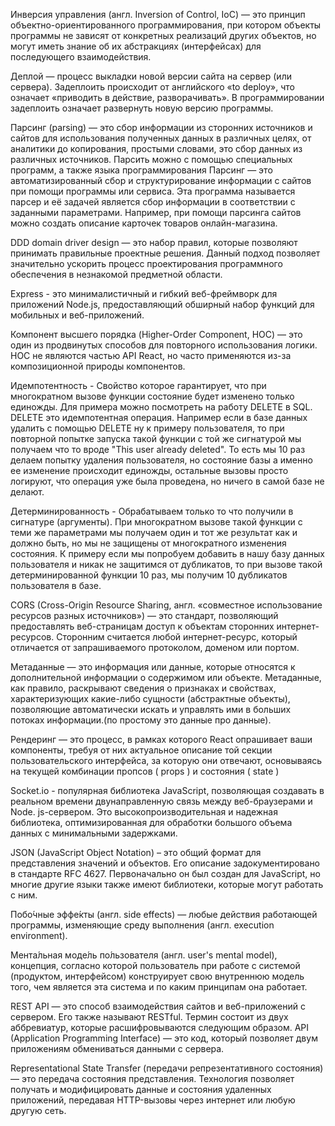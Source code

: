 Инверсия управления (англ. Inversion of Control, IoC) — это принцип объектно-ориентированного программирования, при котором объекты программы не зависят от конкретных реализаций других объектов, но могут иметь знание об их абстракциях (интерфейсах) для последующего взаимодействия.

Деплой — процесс выкладки новой версии сайта на сервер (или сервера).
Задеплоить происходит от английского «to deploy», что означает «приводить в действие, разворачивать». В программировании задеплоить означает развернуть новую версию программы.

Парсинг (parsing) — это сбор информации из сторонних источников и сайтов для использования полученных данных в различных целях, от аналитики до копирования, простыми словами, это сбор данных из различных источников. Парсить можно с помощью специальных программ, а также языка программирования
Парсинг — это автоматизированный сбор и структурирование информации с сайтов при помощи программы или сервиса. Эта программа называется парсер и её задачей является сбор информации в соответствии с заданными параметрами. Например, при помощи парсинга сайтов можно создать описание карточек товаров онлайн-магазина.

DDD domain driver design — это набор правил, которые позволяют принимать правильные проектные решения. Данный подход позволяет значительно ускорить процесс проектирования программного обеспечения в незнакомой предметной области.

Express - это минималистичный и гибкий веб-фреймворк для приложений Node.js, предоставляющий обширный набор функций для мобильных и веб-приложений.

Компонент высшего порядка (Higher-Order Component, HOC) — это один из продвинутых способов для повторного использования логики. HOC не являются частью API React, но часто применяются из-за композиционной природы компонентов.

Идемпотентность - Свойство которое гарантирует, что при многократном вызове функции состояние будет изменено только единожды. Для примера можно посмотреть на работу DELETE в SQL. DELETE это идемпотентная операция. Например если в базе данных удалить с помощью DELETE ну к примеру пользователя, то при повторной попытке запуска такой функции с той же сигнатурой мы получаем что то вроде "This user already deleted". То есть мы 10 раз делаем попытку удаления пользователя, но состояние базы а именно ее изменение происходит единожды, остальные вызовы просто логируют, что операция уже была проведена, но ничего в самой базе не делают.

Детерминированность - Обрабатываем только то что получили в сигнатуре (аргументы). При многократном вызове такой функции с теми же параметрами мы получаем один и тот же результат как и должно быть, но мы не защищены от многократного изменения состояния. К примеру если мы попробуем добавить в нашу базу данных пользователя и никак не защитимся от дубликатов, то при вызове такой детерминированной функции 10 раз, мы получим 10 дубликатов пользователя в базе.

CORS (Cross-Origin Resource Sharing, англ. «совместное использование ресурсов разных источников») — это стандарт, позволяющий предоставлять веб-страницам доступ к объектам сторонних интернет-ресурсов. Сторонним считается любой интернет-ресурс, который отличается от запрашиваемого протоколом, доменом или портом.

Метаданные — это информация или данные, которые относятся к дополнительной информации о содержимом или объекте. Метаданные, как правило, раскрывают сведения о признаках и свойствах, характеризующих какие-либо сущности (абстрактные объекты), позволяющие автоматически искать и управлять ими в больших потоках информации.(по простому это данные про данные).

Рендеринг — это процесс, в рамках которого React опрашивает ваши компоненты, требуя от них актуальное описание той секции пользовательского интерфейса, за которую они отвечают, основываясь на текущей комбинации пропсов ( props ) и состояния ( state )

Socket.io - популярная библиотека JavaScript, позволяющая создавать в реальном времени двунаправленную связь между веб-браузерами и Node. js-сервером. Это высокопроизводительная и надежная библиотека, оптимизированная для обработки большого объема данных с минимальными задержками.

JSON (JavaScript Object Notation) – это общий формат для представления значений и объектов. Его описание задокументировано в стандарте RFC 4627. Первоначально он был создан для JavaScript, но многие другие языки также имеют библиотеки, которые могут работать с ним.

Побо́чные эффе́кты (англ. side effects) — любые действия работающей программы, изменяющие среду выполнения (англ. execution environment).

Мента́льная моде́ль по́льзователя (англ. user's mental model), концепция, согласно которой пользователь при работе с системой (продуктом, интерфейсом) конструирует свою внутреннюю модель того, чем является эта система и по каким принципам она работает.

REST API — это способ взаимодействия сайтов и веб-приложений с сервером. Его также называют RESTful. Термин состоит из двух аббревиатур, которые расшифровываются следующим образом. API (Application Programming Interface) — это код, который позволяет двум приложениям обмениваться данными с сервера.

Representational State Transfer (передачи репрезентативного состояния) — это передача состояния представления. Технология позволяет получать и модифицировать данные и состояния удаленных приложений, передавая HTTP-вызовы через интернет или любую другую сеть.
